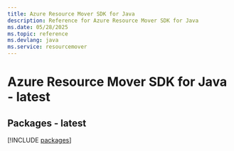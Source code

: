 ```yaml
---
title: Azure Resource Mover SDK for Java
description: Reference for Azure Resource Mover SDK for Java
ms.date: 05/28/2025
ms.topic: reference
ms.devlang: java
ms.service: resourcemover
---
```

# Azure Resource Mover SDK for Java - latest
## Packages - latest
[!INCLUDE [packages](resource-mover-index.md)]